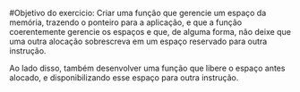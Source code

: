 #Objetivo do exercicio:
Criar uma função que gerencie um espaço da memória, trazendo o ponteiro para a aplicação, e que a função coerentemente gerencie os espaços e que, de alguma forma, não deixe que uma outra alocação sobrescreva em um espaço reservado para outra instrução.

Ao lado disso, também desenvolver uma função que libere o espaço antes alocado, e disponibilizando esse espaço para outra instrução.
